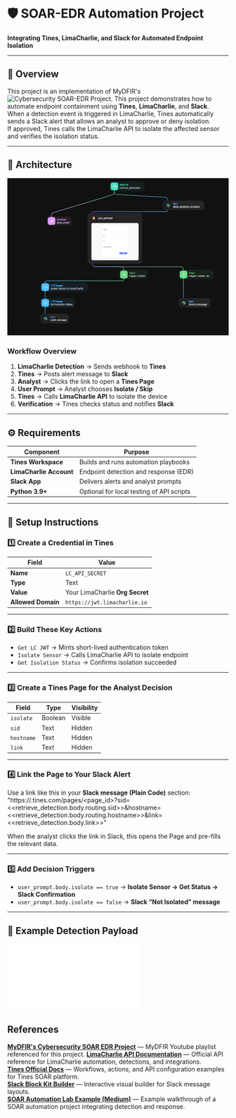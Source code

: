 # 🛡️ SOAR-EDR Automation Project  
**Integrating Tines, LimaCharlie, and Slack for Automated Endpoint Isolation**

---

## 📘 Overview

This project is an implementation of MyDFIR's ![Cybersecurity SOAR-EDR Project](https://www.youtube.com/watch?v=Gs1pYJfWv7k&t=2s). This project demonstrates how to automate endpoint containment using **Tines**, **LimaCharlie**, and **Slack**.  
When a detection event is triggered in LimaCharlie, Tines automatically sends a Slack alert that allows an analyst to approve or deny isolation.  
If approved, Tines calls the LimaCharlie API to isolate the affected sensor and verifies the isolation status.

---

## 🧩 Architecture

![Workflow Diagram](https://github.com/mervintab/automation-tines-limacharlie-slack-playbook/blob/main/docs/SOAR-EDR%20Playbook-drawio.png)

### **Workflow Overview**
1. **LimaCharlie Detection** → Sends webhook to **Tines**  
2. **Tines** → Posts alert message to **Slack**  
3. **Analyst** → Clicks the link to open a **Tines Page**  
4. **User Prompt** → Analyst chooses **Isolate / Skip**  
5. **Tines** → Calls **LimaCharlie API** to isolate the device  
6. **Verification** → Tines checks status and notifies **Slack**

---

## ⚙️ Requirements

| Component | Purpose |
|------------|----------|
| **Tines Workspace** | Builds and runs automation playbooks |
| **LimaCharlie Account** | Endpoint detection and response (EDR) |
| **Slack App** | Delivers alerts and analyst prompts |
| **Python 3.9+** | Optional for local testing of API scripts |

---

## 🚀 Setup Instructions

### **1️⃣ Create a Credential in Tines**
| Field | Value |
|--------|--------|
| **Name** | `LC_API_SECRET` |
| **Type** | Text |
| **Value** | Your LimaCharlie **Org Secret** |
| **Allowed Domain** | `https://jwt.limacharlie.io` |

---

### **2️⃣ Build These Key Actions**
- `Get LC JWT` → Mints short-lived authentication token  
- `Isolate Sensor` → Calls LimaCharlie API to isolate endpoint  
- `Get Isolation Status` → Confirms isolation succeeded

---

### **3️⃣ Create a Tines Page for the Analyst Decision**
| Field | Type | Visibility |
|--------|------|-------------|
| `isolate` | Boolean | Visible |
| `sid` | Text | Hidden |
| `hostname` | Text | Hidden |
| `link` | Text | Hidden |

---

### **4️⃣ Link the Page to Your Slack Alert**

Use a link like this in your **Slack message (Plain Code)** section:
"https://<tenant>.tines.com/pages/<page_id>?sid=<<retrieve_detection.body.routing.sid>>&hostname=<<retrieve_detection.body.routing.hostname>>&link=<<retrieve_detection.body.link>>"


When the analyst clicks the link in Slack, this opens the Page and pre-fills the relevant data.

---

### **5️⃣ Add Decision Triggers**
- `user_prompt.body.isolate == true` → **Isolate Sensor → Get Status → Slack Confirmation**  
- `user_prompt.body.isolate == false` → **Slack “Not Isolated” message**

---

## 🧠 Example Detection Payload
![Lazagne Detction](config/lazagne_detection.json)

## References
**[MyDFIR's Cybersecurity SOAR EDR Project](https://www.youtube.com/watch?v=Gs1pYJfWv7k&t=2s)** — MyDFIR Youtube playlist referenced for this project. 
**[LimaCharlie API Documentation](https://docs.limacharlie.io/)** — Official API reference for LimaCharlie automation, detections, and integrations.  
**[Tines Official Docs](https://docs.tines.com/)** — Workflows, actions, and API configuration examples for Tines SOAR platform.  
**[Slack Block Kit Builder](https://app.slack.com/block-kit-builder)** — Interactive visual builder for Slack message layouts.  
**[SOAR Automation Lab Example (Medium)](https://medium.com/)** — Example walkthrough of a SOAR automation project integrating detection and response.

